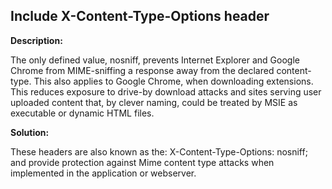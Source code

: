 Include X-Content-Type-Options header
-------

**Description:**

The only defined value, nosniff, prevents Internet Explorer and Google Chrome from
MIME-sniffing a response away from the declared content-type.
This also applies to Google Chrome, when downloading extensions.
This reduces exposure to drive-by download attacks and sites serving user uploaded
content that, by clever naming, could be treated by MSIE as executable or dynamic HTML
files.


**Solution:**

These headers are also known as the: X-Content-Type-Options: nosniff;
and provide protection against Mime content type attacks when implemented in the
application or webserver.
